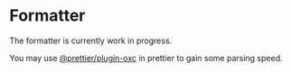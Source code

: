 # Formatter

The formatter is currently work in progress.

You may use [@prettier/plugin-oxc](https://github.com/prettier/prettier/tree/main/packages/plugin-oxc) in prettier to gain some parsing speed.
